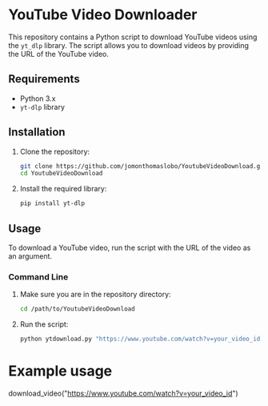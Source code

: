 # YouTube Video Downloader

This repository contains a Python script to download YouTube videos using the `yt_dlp` library. The script allows you to download videos by providing the URL of the YouTube video.

## Requirements

- Python 3.x
- `yt-dlp` library

## Installation

1. Clone the repository:
    ```sh
    git clone https://github.com/jomonthomaslobo/YoutubeVideoDownload.git
    cd YoutubeVideoDownload
    ```

2. Install the required library:
    ```sh
    pip install yt-dlp
    ```

## Usage

To download a YouTube video, run the script with the URL of the video as an argument.

### Command Line

1. Make sure you are in the repository directory:
    ```sh
    cd /path/to/YoutubeVideoDownload
    ```

2. Run the script:
    ```sh
    python ytdownload.py "https://www.youtube.com/watch?v=your_video_id"
    ```



# Example usage
download_video("https://www.youtube.com/watch?v=your_video_id")
